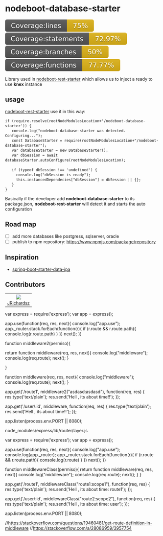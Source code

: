 # nodeboot-database-starter

![](./coverage/lines.svg) ![](./coverage/statements.svg) ![](./coverage/branches.svg) ![](./coverage/functions.svg)

Library used in [nodeboot-rest-starter](https://github.com/nodeboot/nodeboot-rest-starter) which allows us to inject a ready to use **knex** instance

## usage

[nodeboot-rest-starter](https://github.com/nodeboot/nodeboot-rest-starter) use it in this way:

```
if (require.resolve(rootNodeModulesLocation+'/nodeboot-database-starter')) {
   console.log("nodeboot-database-starter was detected. Configuring...");
   const DatabaseStarter = require(rootNodeModulesLocation+"/nodeboot-database-starter");
   var databaseStarter = new DatabaseStarter();
   var dbSession = await databaseStarter.autoConfigure(rootNodeModulesLocation);

   if (typeof dbSession !== 'undefined') {
     console.log("dbSession is ready");
     this.instancedDependecies["dbSession"] = dbSession || {};
   }
}
```

Basically if the developer add **nodeboot-database-starter** to its package.json, **nodeboot-rest-starter** will detect it and starts the auto configuration

## Road map

- [ ] add more databases like postgress, sqlserver, oracle
- [ ] publish to npm repository: https://www.npmjs.com/package/repository

## Inspiration

- [spring-boot-starter-data-jpa](https://docs.spring.io/spring-boot/docs/current/reference/htmlsingle/)

## Contributors

<table>
  <tbody>
    <td style="text-align: center;" >
      <img src="https://avatars0.githubusercontent.com/u/3322836?s=460&v=4" width="100px;"/>
      <br />
      <label><a href="http://jrichardsz.github.io/">JRichardsz</a></label>
      <br />
    </td>    
  </tbody>
</table>


var express = require('express');
var app = express();

app.use(function(req, res, next){
  console.log("app.use");
  app._router.stack.forEach(function(r){
    if (r.route && r.route.path){
      console.log(r.route.path)
    }
  })
  next();
})

function middleware2(permiso){

  return function middleware(req, res, next){
    console.log("middleware");
    console.log(req.route);
    next();
  }

}

function middleware(req, res, next){
  console.log("middleware");
  console.log(req.route);
  next();
}

app.get('/route1', middleware2("asdasd:asdasd"), function(req, res) {
  res.type('text/plain');
  res.send('Hell , its about time!!');
});

app.get('/user/:id', middleware, function(req, res) {
  res.type('text/plain');
  res.send('Hell , its about time!!');
});


app.listen(process.env.PORT || 8080);


node_modules/express/lib/router/layer.js



var express = require('express');
var app = express();

app.use(function(req, res, next){
  console.log("app.use");
  console.log(app._router);
  app._router.stack.forEach(function(r){
    if (r.route && r.route.path){
      console.log(r.route)
    }
  })
  next();
})

function middlewareClass(permiso){
  return function middleware(req, res, next){
    console.log("middleware");
    console.log(req.route);
    next();
  }
}

app.get('/route1', middlewareClass("route1:scope1"), function(req, res) {
  res.type('text/plain');
  res.send('Hell , its about time: route1');
});

app.get('/user/:id', middlewareClass("route2:scope2"), function(req, res) {
  res.type('text/plain');
  res.send('Hell , its about time: user');
});


app.listen(process.env.PORT || 8080);

//https://stackoverflow.com/questions/19460481/get-route-definition-in-middleware
//https://stackoverflow.com/a/28086959/3957754
